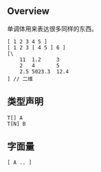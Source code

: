 ## Overview

单调体用来表达很多同样的东西。

```
[ 1 2 3 4 5 ]
[ 1 2 3 [ 4 5 ] 6 ]
[\
	11	1.2		3
	2	4 		5
	2.5	5023.3 	12.4
] // 二维
```

## 类型声明

```
T[] A
T[N] B
```

## 字面量

```
[ A .. ]
```
